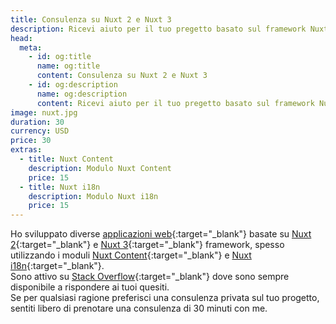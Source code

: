 ```yaml
---
title: Consulenza su Nuxt 2 e Nuxt 3
description: Ricevi aiuto per il tuo pregetto basato sul framework Nuxtjs
head:
  meta:
    - id: og:title
      name: og:title
      content: Consulenza su Nuxt 2 e Nuxt 3
    - id: og:description
      name: og:description
      content: Ricevi aiuto per il tuo pregetto basato sul framework Nuxtjs
image: nuxt.jpg
duration: 30
currency: USD
price: 30
extras:
  - title: Nuxt Content
    description: Modulo Nuxt Content
    price: 15
  - title: Nuxt i18n
    description: Modulo Nuxt i18n
    price: 15
---
```

Ho sviluppato diverse [applicazioni web](https://github.com/learntheropes?tab=repositories){:target="_blank"} basate su [Nuxt 2](https://v2.nuxt.com/){:target="_blank"} e [Nuxt 3](https://nuxt.com/){:target="_blank"} framework, spesso utilizzando i moduli [Nuxt Content](https://content.nuxtjs.org/){:target="_blank"} e [Nuxt i18n](https://v8.i18n.nuxtjs.org/){:target="_blank"}.  
Sono attivo su [Stack Overflow](https://stackoverflow.com/users/11258206/learntheropes){:target="_blank"} dove sono sempre disponibile a rispondere ai tuoi quesiti.  
Se per qualsiasi ragione preferisci una consulenza privata sul tuo progetto, sentiti libero di prenotare una consulenza di 30 minuti con me.  